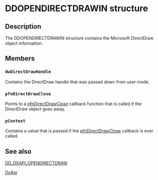 # DDOPENDIRECTDRAWIN structure

## Description

The DDOPENDIRECTDRAWIN structure contains the Microsoft DirectDraw object information.

## Members

### `dwDirectDrawHandle`

Contains the DirectDraw handle that was passed down from user mode.

### `pfnDirectDrawClose`

Points to a [pfnDirectDrawClose](https://learn.microsoft.com/windows/desktop/api/ddkmapi/nc-ddkmapi-lpdd_notifycallback) callback function that is called if the DirectDraw object goes away.

### `pContext`

Contains a value that is passed if the [pfnDirectDrawClose](https://learn.microsoft.com/windows/desktop/api/ddkmapi/nc-ddkmapi-lpdd_notifycallback) callback is ever called.

## See also

[DD_DXAPI_OPENDIRECTDRAW](https://learn.microsoft.com/previous-versions/windows/hardware/drivers/ff550702(v=vs.85))

[DxApi](https://learn.microsoft.com/previous-versions/windows/drivers/display/nf-dxapi-dxapi)